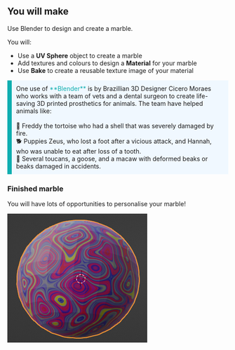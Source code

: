 ## You will make

Use Blender to design and create a marble.

You will:
+ Use a **UV Sphere** object to create a marble
+ Add textures and colours to design a **Material** for your marble
+ Use **Bake** to create a reusable texture image of your material 

<p style="border-left: solid; border-width:10px; border-color: #0faeb0; background-color: aliceblue; padding: 10px;">
One use of <span style="color: #0faeb0">**Blender**</span> is by Brazillian 3D Designer Cicero Moraes who works with a team of vets and a dental surgeon to create life-saving 3D printed prosthetics for animals. The team have helped animals like:
<br>
<br>
🐢 Freddy the tortoise who had a shell that was severely damaged by fire. 
<br>
🐕 Puppies Zeus, who lost a foot after a vicious attack, and Hannah, who was unable to eat after loss of a tooth. 
<br> 
🦜 Several toucans, a goose, and a macaw with deformed beaks or beaks damaged in accidents. 
</p>

### Finished marble

You will have lots of opportunities to personalise your marble!

![A finished marble in Blender.](images/step4-output.png)


